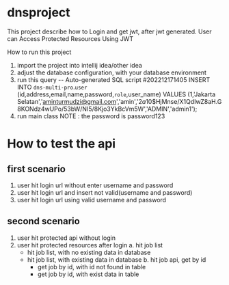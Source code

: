 # dnsproject
This project describe how to Login and get jwt, after jwt generated. User can Access Protected Resources Using JWT

How to run this project
1. import the project into intellij idea/other idea
2. adjust the database configuration, with your database environment
3. run this query 
--  Auto-generated SQL script #202212171405
INSERT INTO `dns-multi-pro`.`user` (id,address,email,name,password,`role`,user_name)
VALUES (1,'Jakarta Selatan','aminturmudzi@gmail.com','amin','$2a$10$HjMnse/X1QdIwZ8aH.G8KONdz4wUPo/53bW/NI5/8Kjo3YkBcVm5W','ADMIN','admin1');
4. run main class
NOTE : the password is password123
# How to test the api
## first scenario
1. user hit login url without enter username and password
2. user hit login url and insert not valid(username and password)
3. user hit login url using valid username and password
## second scenario
1. user hit protected api without login
2. user hit protected resources  after login
   a. hit job list 
   - hit job list, with no existing data in database
   - hit job list, with existing data in database
   b. hit job api, get by id
   		- get job by id, with id not found in table
      - get job by id, with exist data in table
